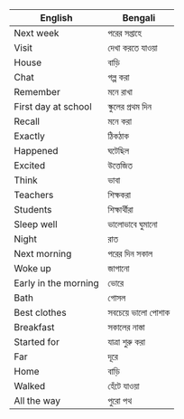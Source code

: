 | English               | Bengali                      |
|-----------------------|------------------------------|
| Next week             | পরের সপ্তাহে                |
| Visit                 | দেখা করতে যাওয়া              |
| House                 | বাড়ি                         |
| Chat                  | গল্প করা                     |
| Remember              | মনে রাখা                    |
| First day at school   | স্কুলের প্রথম দিন            |
| Recall                | মনে করা                     |
| Exactly               | ঠিকঠাক                      |
| Happened              | ঘটেছিল                       |
| Excited               | উত্তেজিত                     |
| Think                 | ভাবা                         |
| Teachers              | শিক্ষকরা                    |
| Students              | শিক্ষার্থীরা                |
| Sleep well            | ভালোভাবে ঘুমানো             |
| Night                 | রাত                          |
| Next morning          | পরের দিন সকাল               |
| Woke up               | জাগানো                      |
| Early in the morning  | ভোরে                        |
| Bath                  | গোসল                        |
| Best clothes          | সবচেয়ে ভালো পোশাক           |
| Breakfast             | সকালের নাস্তা               |
| Started for           | যাত্রা শুরু করা             |
| Far                   | দূরে                         |
| Home                  | বাড়ি                         |
| Walked                | হেঁটে যাওয়া                 |
| All the way           | পুরো পথ                    |